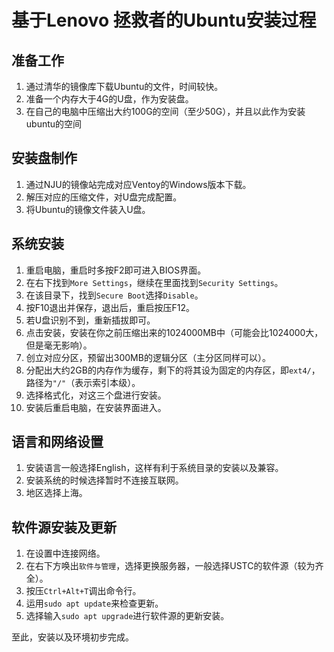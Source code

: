 # 基于Lenovo 拯救者的Ubuntu安装过程

## 准备工作
1. 通过清华的镜像库下载Ubuntu的文件，时间较快。
2. 准备一个内存大于4G的U盘，作为安装盘。
3. 在自己的电脑中压缩出大约100G的空间（至少50G），并且以此作为安装ubuntu的空间

## 安装盘制作
1. 通过NJU的镜像站完成对应Ventoy的Windows版本下载。
2. 解压对应的压缩文件，对U盘完成配置。
3. 将Ubuntu的镜像文件装入U盘。

## 系统安装
1. 重启电脑，重启时多按F2即可进入BIOS界面。
2. 在右下找到`More Settings`，继续在里面找到`Security Settings`。
3. 在该目录下，找到`Secure Boot`选择`Disable`。
4. 按F10退出并保存，退出后，重启按压F12。
5. 若U盘识别不到，重新插拔即可。
6. 点击安装，安装在你之前压缩出来的1024000MB中（可能会比1024000大，但是毫无影响）。
7. 创立对应分区，预留出300MB的逻辑分区（主分区同样可以）。
8. 分配出大约2GB的内存作为缓存，剩下的将其设为固定的内存区，即`ext4/`，路径为`"/"`（表示索引本级）。
9. 选择格式化，对这三个盘进行安装。
10. 安装后重启电脑，在安装界面进入。

## 语言和网络设置
1. 安装语言一般选择English，这样有利于系统目录的安装以及兼容。
2. 安装系统的时候选择暂时不连接互联网。
3. 地区选择上海。

## 软件源安装及更新
1. 在设置中连接网络。
2. 在右下方唤出`软件与管理`，选择更换服务器，一般选择USTC的软件源（较为齐全）。
3. 按压`Ctrl+Alt+T`调出命令行。
4. 运用`sudo apt update`来检查更新。
5. 选择输入`sudo apt upgrade`进行软件源的更新安装。

至此，安装以及环境初步完成。
